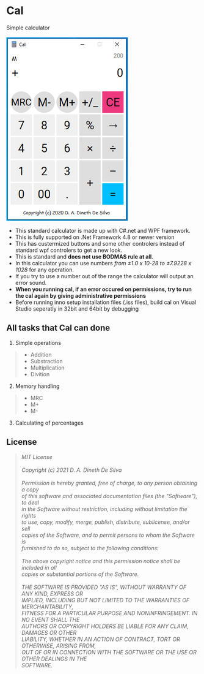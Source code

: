 # Cal
Simple calculator
<br/>
<br/>
![Screenshot1](Screenshots/Screenshot1.PNG)
- This standard calculator is made up with C#.net and WPF framework.
- This is fully supported on .Net Framework 4.8 or newer version
- This has custermized buttons and some other controlers instead of standard wpf controlers to get a new look.
- This is standard and **does not use BODMAS rule at all**.
- In this calculator you can use numbers *from ±1.0 x 10-28 to ±7.9228 x 1028* for any operation.
- If you try to use a number out of the range the calculator will output an error sound.
- **When you running cal, if an error occured on permissions, try to run the cal again by giving administrative permissions**
- Before running inno setup installation files (.iss files), build cal on Visual Studio seperatly in 32bit and 64bit by debugging
## All tasks that Cal can done
1. Simple operations
> - Addition
> - Substraction
> - Multiplication
> - Divition
2. Memory handling
> - MRC
> - M+
> - M-
3. Calculating of percentages
## License
> *MIT License<br/>
> <br/>
> Copyright (c) 2021 D. A. Dineth De Silva<br/>
> <br/>
> Permission is hereby granted, free of charge, to any person obtaining a copy<br/>
> of this software and associated documentation files (the "Software"), to deal<br/>
> in the Software without restriction, including without limitation the rights<br/>
> to use, copy, modify, merge, publish, distribute, sublicense, and/or sell<br/>
> copies of the Software, and to permit persons to whom the Software is<br/>
> furnished to do so, subject to the following conditions:<br/>
> <br/>
> The above copyright notice and this permission notice shall be included in all<br/>
> copies or substantial portions of the Software.<br/>
> <br/>
> THE SOFTWARE IS PROVIDED "AS IS", WITHOUT WARRANTY OF ANY KIND, EXPRESS OR<br/>
> IMPLIED, INCLUDING BUT NOT LIMITED TO THE WARRANTIES OF MERCHANTABILITY,<br/>
> FITNESS FOR A PARTICULAR PURPOSE AND NONINFRINGEMENT. IN NO EVENT SHALL THE<br/>
> AUTHORS OR COPYRIGHT HOLDERS BE LIABLE FOR ANY CLAIM, DAMAGES OR OTHER<br/>
> LIABILITY, WHETHER IN AN ACTION OF CONTRACT, TORT OR OTHERWISE, ARISING FROM,<br/>
> OUT OF OR IN CONNECTION WITH THE SOFTWARE OR THE USE OR OTHER DEALINGS IN THE<br/>
> SOFTWARE.*